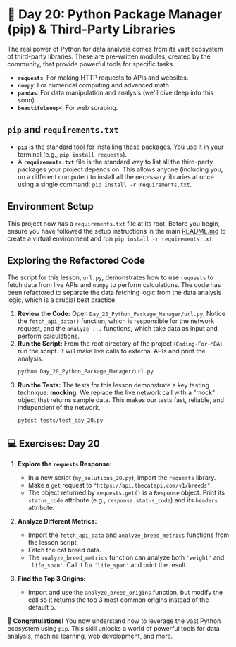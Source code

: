 # 📘 Day 20: Python Package Manager (pip) & Third-Party Libraries

The real power of Python for data analysis comes from its vast ecosystem of third-party libraries. These are pre-written modules, created by the community, that provide powerful tools for specific tasks.

*   **`requests`**: For making HTTP requests to APIs and websites.
*   **`numpy`**: For numerical computing and advanced math.
*   **`pandas`**: For data manipulation and analysis (we'll dive deep into this soon).
*   **`beautifulsoup4`**: For web scraping.

## `pip` and `requirements.txt`

*   **`pip`** is the standard tool for installing these packages. You use it in your terminal (e.g., `pip install requests`).
*   A **`requirements.txt`** file is the standard way to list all the third-party packages your project depends on. This allows anyone (including you, on a different computer) to install all the necessary libraries at once using a single command: `pip install -r requirements.txt`.

## Environment Setup

This project now has a `requirements.txt` file at its root. Before you begin, ensure you have followed the setup instructions in the main [README.md](../../README.md) to create a virtual environment and run `pip install -r requirements.txt`.

## Exploring the Refactored Code

The script for this lesson, `url.py`, demonstrates how to use `requests` to fetch data from live APIs and `numpy` to perform calculations. The code has been refactored to separate the data fetching logic from the data analysis logic, which is a crucial best practice.

1.  **Review the Code:** Open `Day_20_Python_Package_Manager/url.py`. Notice the `fetch_api_data()` function, which is responsible for the network request, and the `analyze_...` functions, which take data as input and perform calculations.
2.  **Run the Script:** From the root directory of the project (`Coding-For-MBA`), run the script. It will make live calls to external APIs and print the analysis.
    ```bash
    python Day_20_Python_Package_Manager/url.py
    ```
3.  **Run the Tests:** The tests for this lesson demonstrate a key testing technique: **mocking**. We replace the live network call with a "mock" object that returns sample data. This makes our tests fast, reliable, and independent of the network.
    ```bash
    pytest tests/test_day_20.py
    ```

## 💻 Exercises: Day 20

1.  **Explore the `requests` Response:**
    *   In a new script (`my_solutions_20.py`), import the `requests` library.
    *   Make a `get` request to `"https://api.thecatapi.com/v1/breeds"`.
    *   The object returned by `requests.get()` is a `Response` object. Print its `status_code` attribute (e.g., `response.status_code`) and its `headers` attribute.

2.  **Analyze Different Metrics:**
    *   Import the `fetch_api_data` and `analyze_breed_metrics` functions from the lesson script.
    *   Fetch the cat breed data.
    *   The `analyze_breed_metrics` function can analyze both `'weight'` and `'life_span'`. Call it for `'life_span'` and print the result.

3.  **Find the Top 3 Origins:**
    *   Import and use the `analyze_breed_origins` function, but modify the call so it returns the top 3 most common origins instead of the default 5.

🎉 **Congratulations!** You now understand how to leverage the vast Python ecosystem using `pip`. This skill unlocks a world of powerful tools for data analysis, machine learning, web development, and more.